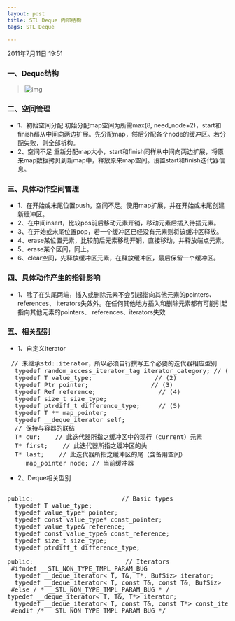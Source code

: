 ```yaml
--- 
layout: post
title: STL Deque 内部结构
tags: STL Deque

---
```


<script type="text/javascript" src="/js/syntax-js/shBrushCpp.js"></script>

2011年7月11日
19:51

### 一、Deque结构

> ![img](http://farm9.staticflickr.com/8113/8749903448_4768e8a6cf.jpg)
 
### 二、空间管理
* 1、初始空间分配
      初始分配map空间为所需max(8, need_node+2)，start和finish都从中间向两边扩展。先分配map，然后分配各个node的缓冲区。若分配失败，则全部析构。
* 2、空间不足
      重新分配map大小，start和finish同样从中间向两边扩展，将原来map数据拷贝到新map中，释放原来map空间。设置start和finish迭代器信息。
          
### 三、具体动作空间管理
* 1、在开始或末尾位置push，空间不足。使用map扩展，并在开始或末尾创建新缓冲区。
* 2、在中间insert，比较pos前后移动元素开销，移动元素后插入待插元素。
* 3、在开始或末尾位置pop，若一个缓冲区已经没有元素则将该缓冲区释放。
* 4、erase某位置元素，比较前后元素移动开销，直接移动，并释放端点元素。
* 5、erase某个区间，同上。
* 6、clear空间，先释放缓冲区元素，在释放缓冲区，最后保留一个缓冲区。
 
### 四、具体动作产生的指针影响
* 1、除了在头尾两端，插入或删除元素不会引起指向其他元素的pointers、 references、 iterators失效外。在任何其他地方插入和删除元素都有可能引起指向其他元素的pointers、 references、iterators失效
 
 
### 五、相关型别
 * 1、自定义Iterator
<pre class="brush: cpp">
 // 未继承std::iterator，所以必须自行撰写五个必要的迭代器相应型别
  typedef random_access_iterator_tag iterator_category; // (1)
  typedef T value_type;                 // (2)
  typedef Ptr pointer;                 // (3)
  typedef Ref reference;                 // (4)
  typedef size_t size_type;
  typedef ptrdiff_t difference_type;     // (5)
  typedef T ** map_pointer;
  typedef __deque_iterator self;
  // 保持与容器的联结
  T* cur;    // 此迭代器所指之缓冲区中的现行（current）元素
  T* first;    // 此迭代器所指之缓冲区的头
  T* last;    // 此迭代器所指之缓冲区的尾（含备用空间）
     map_pointer node; // 当前缓冲器
</pre> 
   
 * 2、Deque相关型别
<pre class="brush: cpp">          
public:                        // Basic types
  typedef T value_type;
  typedef value_type* pointer;
  typedef const value_type* const_pointer;
  typedef value_type& reference;
  typedef const value_type& const_reference;
  typedef size_t size_type;
  typedef ptrdiff_t difference_type;
 
public:                         // Iterators
 #ifndef __STL_NON_TYPE_TMPL_PARAM_BUG
  typedef __deque_iterator< T, T&, T*, BufSiz> iterator;
  typedef __deque_iterator< T, const T&, const T&, BufSiz>  const_iterator;
 #else / * __STL_NON_TYPE_TMPL_PARAM_BUG * /
typedef __deque_iterator< T, T&, T*> iterator;
  typedef __deque_iterator< T, const T&, const T*> const_iterator;
 #endif /* __STL_NON_TYPE_TMPL_PARAM_BUG */
</pre>